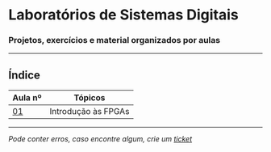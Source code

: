 # Laboratórios de Sistemas Digitais
### Projetos, exercícios e material organizados por aulas

---
## Índice
| Aula nº                                                                  | Tópicos                                |
|--------------------------------------------------------------------------|------------------------------|
| [01](https://github.com/TiagoRG/uaveiro-leci/tree/master/1ano/2semestre/lsd/aula01) | Introdução às FPGAs |
---
*Pode conter erros, caso encontre algum, crie um* [*ticket*](https://github.com/TiagoRG/uaveiro-leci/issues/new)
